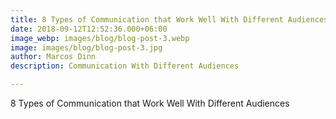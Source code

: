 ```yaml
---
title: 8 Types of Communication that Work Well With Different Audiences
date: 2018-09-12T12:52:36.000+06:00
image_webp: images/blog/blog-post-3.webp
image: images/blog/blog-post-3.jpg
author: Marcos Dinn
description: Communication With Different Audiences

---
```

8 Types of Communication that Work Well With Different Audiences